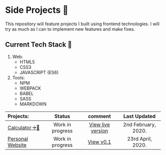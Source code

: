 # Side Projects 🔧

This repository will feature projects I built using frontend technologies. I will try as much as I can to implement new features and make fixes.

## Current Tech Stack 🔧

1. Web:
   - HTML5
   - CSS3
   - JAVASCRIPT (ES6)
2. Tools:
   - NPM
   - WEBPACK
   - BABEL
   - SASS
   - MARKDOWN

| Projects:                                                                         |      Status      |                                      comment                                      |    Last Updated     |
| :-------------------------------------------------------------------------------- | :--------------: | :-------------------------------------------------------------------------------: | :-----------------: |
| [Calculator ➗📱](https://github.com/simeon4real/projects/tree/master/Calculator) | Work in progress | [View live version](https://simeon4real.github.io/projects/Calculator/index.html) | 2nd February, 2020. |
| [Personal Website](https://simeon4real.github.io/projects/my-website/)            | Work in progress |         [View v0.1 ](https://simeon4real.github.io/projects/my-website/)          |  23rd April, 2020.  |
